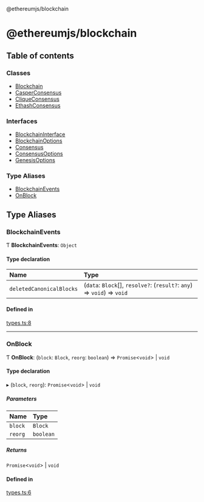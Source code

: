 @ethereumjs/blockchain

# @ethereumjs/blockchain

## Table of contents

### Classes

- [Blockchain](classes/Blockchain.md)
- [CasperConsensus](classes/CasperConsensus.md)
- [CliqueConsensus](classes/CliqueConsensus.md)
- [EthashConsensus](classes/EthashConsensus.md)

### Interfaces

- [BlockchainInterface](interfaces/BlockchainInterface.md)
- [BlockchainOptions](interfaces/BlockchainOptions.md)
- [Consensus](interfaces/Consensus.md)
- [ConsensusOptions](interfaces/ConsensusOptions.md)
- [GenesisOptions](interfaces/GenesisOptions.md)

### Type Aliases

- [BlockchainEvents](README.md#blockchainevents)
- [OnBlock](README.md#onblock)

## Type Aliases

### BlockchainEvents

Ƭ **BlockchainEvents**: `Object`

#### Type declaration

| Name | Type |
| :------ | :------ |
| `deletedCanonicalBlocks` | (`data`: `Block`[], `resolve?`: (`result?`: `any`) => `void`) => `void` |

#### Defined in

[types.ts:8](https://github.com/ethereumjs/ethereumjs-monorepo/blob/master/packages/blockchain/src/types.ts#L8)

___

### OnBlock

Ƭ **OnBlock**: (`block`: `Block`, `reorg`: `boolean`) => `Promise`<`void`\> \| `void`

#### Type declaration

▸ (`block`, `reorg`): `Promise`<`void`\> \| `void`

##### Parameters

| Name | Type |
| :------ | :------ |
| `block` | `Block` |
| `reorg` | `boolean` |

##### Returns

`Promise`<`void`\> \| `void`

#### Defined in

[types.ts:6](https://github.com/ethereumjs/ethereumjs-monorepo/blob/master/packages/blockchain/src/types.ts#L6)
